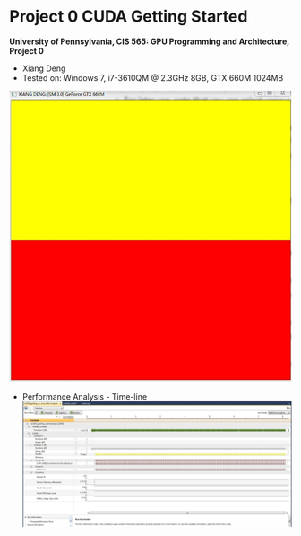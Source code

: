 Project 0 CUDA Getting Started
====================

**University of Pennsylvania, CIS 565: GPU Programming and Architecture, Project 0**

* Xiang Deng
* Tested on: Windows 7, i7-3610QM @ 2.3GHz 8GB, GTX 660M 1024MB 

![](images/shot1.JPG)
* Performance Analysis - Time-line
![](images/shot2.JPG)

